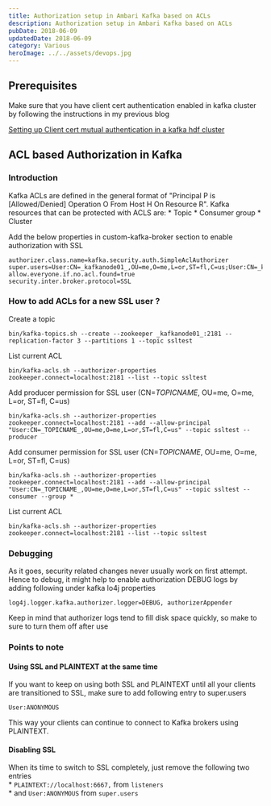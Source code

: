 ```yaml
---
title: Authorization setup in Ambari Kafka based on ACLs
description: Authorization setup in Ambari Kafka based on ACLs
pubDate: 2018-06-09
updatedDate: 2018-06-09
category: Various
heroImage: ../../assets/devops.jpg
---
```


## Prerequisites

Make sure that you have client cert authentication enabled in kafka cluster by following the instructions in my previous blog

[Setting up Client cert mutual authentication in a kafka hdf cluster]({filename}/kafka/2018_06_09_kafka_ssl.md)

## ACL based Authorization in Kafka

### Introduction

Kafka ACLs are defined in the general format of "Principal P is [Allowed/Denied] Operation O From Host H On Resource R".
Kafka resources that can be protected with ACLS are:
    * Topic
    * Consumer group
    * Cluster

Add the below properties in custom-kafka-broker section to enable authorization with SSL  

    authorizer.class.name=kafka.security.auth.SimpleAclAuthorizer
    super.users=User:CN=_kafkanode01_,OU=me,O=me,L=or,ST=fl,C=us;User:CN=_kafkanode02_,OU=me,O=me,L=or,ST=fl,C=us;User:CN=_kafkanode03_,OU=me,O=me,L=or,ST=fl,C=us;User:kafka
    allow.everyone.if.no.acl.found=true
    security.inter.broker.protocol=SSL


### How to add ACLs for a new SSL user ?

Create a topic

    bin/kafka-topics.sh --create --zookeeper _kafkanode01_:2181 --replication-factor 3 --partitions 1 --topic ssltest

List current ACL

    bin/kafka-acls.sh --authorizer-properties zookeeper.connect=localhost:2181 --list --topic ssltest

Add producer permission for SSL user (CN=_TOPICNAME_, OU=me, O=me, L=or, ST=fl, C=us)

    bin/kafka-acls.sh --authorizer-properties zookeeper.connect=localhost:2181 --add --allow-principal "User:CN=_TOPICNAME_,OU=me,O=me,L=or,ST=fl,C=us" --topic ssltest --producer

Add consumer permission for SSL user (CN=_TOPICNAME_, OU=me, O=me, L=or, ST=fl, C=us)

    bin/kafka-acls.sh --authorizer-properties zookeeper.connect=localhost:2181 --add --allow-principal "User:CN=_TOPICNAME_,OU=me,O=me,L=or,ST=fl,C=us" --topic ssltest --consumer --group *

List current ACL

    bin/kafka-acls.sh --authorizer-properties zookeeper.connect=localhost:2181 --list --topic ssltest

### Debugging

As it goes, security related changes never usually work on first attempt. Hence to debug, it might help to enable authorization DEBUG logs by adding following under kafka lo4j properties

    log4j.logger.kafka.authorizer.logger=DEBUG, authorizerAppender

Keep in mind that authorizer logs tend to fill disk space quickly, so make to sure to turn them off after use

### Points to note

#### Using SSL and PLAINTEXT at the same time

If you want to keep on using both SSL and PLAINTEXT until all your clients are transitioned to SSL, make sure to add following entry to super.users

    User:ANONYMOUS

This way your clients can continue to connect to Kafka brokers using PLAINTEXT.

#### Disabling SSL

When its time to switch to SSL completely, just remove the following two entries  
    * `PLAINTEXT://localhost:6667,` from `listeners`  
    * and `User:ANONYMOUS` from `super.users`